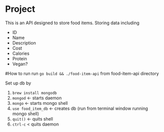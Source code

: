 # Project
This is an API designed to store food items.  Storing data including
- ID
- Name
- Description
- Cost
- Calories
- Protein
- Vegan?

#How to run
run `go build && ./food-item-api` from food-item-api directory

Set up db by
 1. `brew install mongodb`
 2. `mongod` <- starts daemon
 3. `mongo` <- starts mongo shell
 4. `use food_item_db` <- creates db (run from terminal window running mongo shell)
 5. `quit()` <- quits shell
 6. `ctrl-c` < quits daemon
